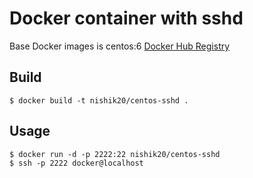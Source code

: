 # Docker container with sshd

Base Docker images is centos:6
[Docker Hub Registry](https://registry.hub.docker.com/u/nishik20/centos-sshd/)

## Build
`$ docker build -t nishik20/centos-sshd .`

## Usage
```
$ docker run -d -p 2222:22 nishik20/centos-sshd
$ ssh -p 2222 docker@localhost
```
